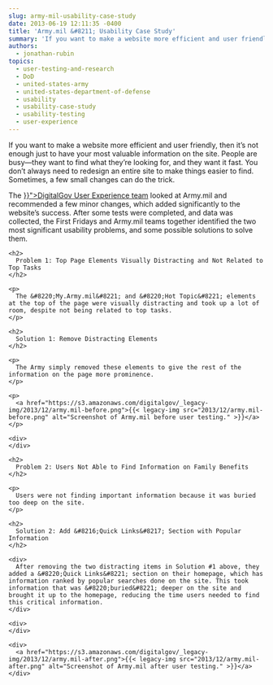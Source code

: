 ```yaml
---
slug: army-mil-usability-case-study
date: 2013-06-19 12:11:35 -0400
title: 'Army.mil &#8211; Usability Case Study'
summary: 'If you want to make a website more efficient and user friendly, then it’s not enough just to have your most valuable information on the site. People are busy&mdash;they want to find what they’re looking for, and they want it fast. You don’t always need to redesign an entire site to make things easier to'
authors:
  - jonathan-rubin
topics:
  - user-testing-and-research
  - DoD
  - united-states-army
  - united-states-department-of-defense
  - usability
  - usability-case-study
  - usability-testing
  - user-experience
---
```


If you want to make a website more efficient and user friendly, then it’s not enough just to have your most valuable information on the site. People are busy—they want to find what they’re looking for, and they want it fast. You don’t always need to redesign an entire site to make things easier to find. Sometimes, a few small changes can do the trick.

<div id="content-area">
  <div id="node-9242">
    <div>
      The <a title="User Experience Program" href="{{< ref "digitalgov-user-experience-resources.md" >}}">DigitalGov User Experience team</a> looked at Army.mil and recommended a few minor changes, which added significantly to the website’s success. After some tests were completed, and data was collected, the First Fridays and Army.mil teams together identified the two most significant usability problems, and some possible solutions to solve them.
    </div>

    <h2>
      Problem 1: Top Page Elements Visually Distracting and Not Related to Top Tasks
    </h2>

    <p>
      The &#8220;My.Army.mil&#8221; and &#8220;Hot Topic&#8221; elements at the top of the page were visually distracting and took up a lot of room, despite not being related to top tasks.
    </p>

    <h2>
      Solution 1: Remove Distracting Elements
    </h2>

    <p>
      The Army simply removed these elements to give the rest of the information on the page more prominence.
    </p>

    <p>
      <a href="https://s3.amazonaws.com/digitalgov/_legacy-img/2013/12/army.mil-before.png">{{< legacy-img src="2013/12/army.mil-before.png" alt="Screenshot of Army.mil before user testing." >}}</a>
    </p>

    <div>
    </div>

    <h2>
      Problem 2: Users Not Able to Find Information on Family Benefits
    </h2>

    <p>
      Users were not finding important information because it was buried too deep on the site.
    </p>

    <h2>
      Solution 2: Add &#8216;Quick Links&#8217; Section with Popular Information
    </h2>

    <div>
      After removing the two distracting items in Solution #1 above, they added a &#8220;Quick Links&#8221; section on their homepage, which has information ranked by popular searches done on the site. This took information that was &#8220;buried&#8221; deeper on the site and brought it up to the homepage, reducing the time users needed to find this critical information.
    </div>

    <div>
    </div>

    <div>
      <a href="https://s3.amazonaws.com/digitalgov/_legacy-img/2013/12/army.mil-after.png">{{< legacy-img src="2013/12/army.mil-after.png" alt="Screenshot of Army.mil after user testing." >}}</a>
    </div>
  </div>
</div>
